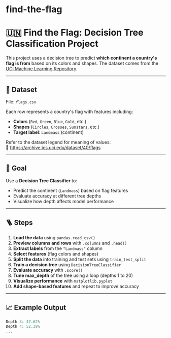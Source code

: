 # find-the-flag

# 🇺🇳 Find the Flag: Decision Tree Classification Project

This project uses a decision tree to predict **which continent a country's flag is from** based on its colors and shapes. The dataset comes from the [UCI Machine Learning Repository](https://archive.ics.uci.edu/dataset/40/flags).

---

## 📂 Dataset

File: `flags.csv`

Each row represents a country's flag with features including:
- **Colors** (`Red`, `Green`, `Blue`, `Gold`, etc.)
- **Shapes** (`Circles`, `Crosses`, `Sunstars`, etc.)
- **Target label**: `Landmass` (continent)

Refer to the dataset legend for meaning of values:  
🔗 https://archive.ics.uci.edu/dataset/40/flags

---

## 🧠 Goal

Use a **Decision Tree Classifier** to:
- Predict the continent (`Landmass`) based on flag features
- Evaluate accuracy at different tree depths
- Visualize how depth affects model performance

---

## 🪜 Steps

1. **Load the data** using `pandas.read_csv()`
2. **Preview columns and rows** with `.columns` and `.head()`
3. **Extract labels** from the `"Landmass"` column
4. **Select features** (flag colors and shapes)
5. **Split the data** into training and test sets using `train_test_split`
6. **Train a decision tree** using `DecisionTreeClassifier`
7. **Evaluate accuracy** with `.score()`
8. **Tune max_depth** of the tree using a loop (depths 1 to 20)
9. **Visualize performance** with `matplotlib.pyplot`
10. **Add shape-based features** and repeat to improve accuracy

---

## 📈 Example Output

```python
Depth 3: 47.62%
Depth 4: 52.38%
...
